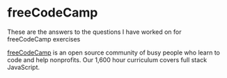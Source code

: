 # freeCodeCamp

These are the answers to the questions I have worked on for freeCodeCamp exercises

[freeCodeCamp](http://www.freecodecamp.com/) is an open source community of busy people who learn to code and help nonprofits. Our 1,600 hour curriculum covers full stack JavaScript.
